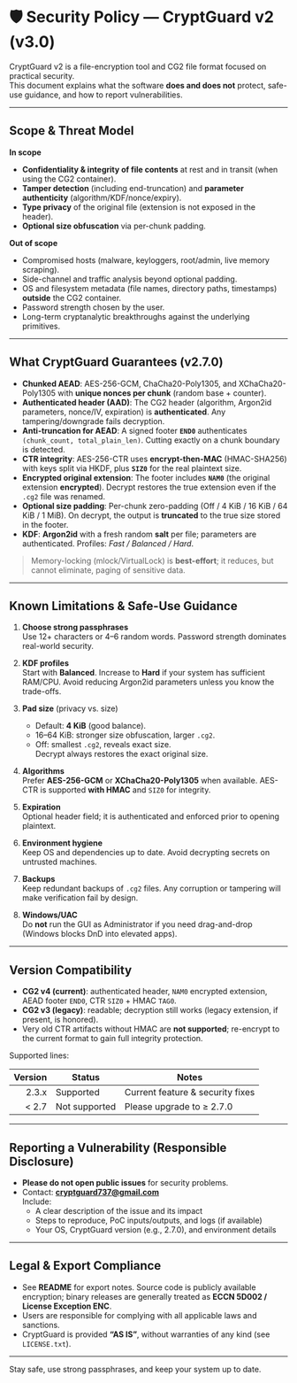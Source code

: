 # 🛡️ Security Policy — CryptGuard v2 (v3.0)

CryptGuard v2 is a file-encryption tool and CG2 file format focused on practical security.  
This document explains what the software **does and does not** protect, safe-use guidance, and how to report vulnerabilities.

---

## Scope & Threat Model

**In scope**

- **Confidentiality & integrity of file contents** at rest and in transit (when using the CG2 container).
- **Tamper detection** (including end-truncation) and **parameter authenticity** (algorithm/KDF/nonce/expiry).
- **Type privacy** of the original file (extension is not exposed in the header).
- **Optional size obfuscation** via per-chunk padding.

**Out of scope**

- Compromised hosts (malware, keyloggers, root/admin, live memory scraping).
- Side-channel and traffic analysis beyond optional padding.
- OS and filesystem metadata (file names, directory paths, timestamps) **outside** the CG2 container.
- Password strength chosen by the user.
- Long-term cryptanalytic breakthroughs against the underlying primitives.

---

## What CryptGuard Guarantees (v2.7.0)

- **Chunked AEAD**: AES-256-GCM, ChaCha20-Poly1305, and XChaCha20-Poly1305 with **unique nonces per chunk** (random base + counter).
- **Authenticated header (AAD)**: The CG2 header (algorithm, Argon2id parameters, nonce/IV, expiration) is **authenticated**. Any tampering/downgrade fails decryption.
- **Anti-truncation for AEAD**: A signed footer **`END0`** authenticates `(chunk_count, total_plain_len)`. Cutting exactly on a chunk boundary is detected.
- **CTR integrity**: AES-256-CTR uses **encrypt-then-MAC** (HMAC-SHA256) with keys split via HKDF, plus **`SIZ0`** for the real plaintext size.
- **Encrypted original extension**: The footer includes **`NAM0`** (the original extension **encrypted**). Decrypt restores the true extension even if the `.cg2` file was renamed.
- **Optional size padding**: Per-chunk zero-padding (Off / 4 KiB / 16 KiB / 64 KiB / 1 MiB). On decrypt, the output is **truncated** to the true size stored in the footer.
- **KDF**: **Argon2id** with a fresh random **salt** per file; parameters are authenticated. Profiles: *Fast / Balanced / Hard*.

> Memory-locking (mlock/VirtualLock) is **best-effort**; it reduces, but cannot eliminate, paging of sensitive data.

---

## Known Limitations & Safe-Use Guidance

1. **Choose strong passphrases**  
   Use 12+ characters or 4–6 random words. Password strength dominates real-world security.

2. **KDF profiles**  
   Start with **Balanced**. Increase to **Hard** if your system has sufficient RAM/CPU. Avoid reducing Argon2id parameters unless you know the trade-offs.

3. **Pad size** (privacy vs. size)  
   - Default: **4 KiB** (good balance).  
   - 16–64 KiB: stronger size obfuscation, larger `.cg2`.  
   - Off: smallest `.cg2`, reveals exact size.  
   Decrypt always restores the exact original size.

4. **Algorithms**  
   Prefer **AES-256-GCM** or **XChaCha20-Poly1305** when available. AES-CTR is supported **with HMAC** and `SIZ0` for integrity.

5. **Expiration**  
   Optional header field; it is authenticated and enforced prior to opening plaintext.

6. **Environment hygiene**  
   Keep OS and dependencies up to date. Avoid decrypting secrets on untrusted machines.

7. **Backups**  
   Keep redundant backups of `.cg2` files. Any corruption or tampering will make verification fail by design.

8. **Windows/UAC**  
   Do **not** run the GUI as Administrator if you need drag-and-drop (Windows blocks DnD into elevated apps).

---

## Version Compatibility

- **CG2 v4 (current)**: authenticated header, `NAM0` encrypted extension, AEAD footer `END0`, CTR `SIZ0` + HMAC `TAG0`.  
- **CG2 v3 (legacy)**: readable; decryption still works (legacy extension, if present, is honored).  
- Very old CTR artifacts without HMAC are **not supported**; re-encrypt to the current format to gain full integrity protection.

Supported lines:

| Version | Status     | Notes                           |
|--------:|------------|---------------------------------|
| 2.3.x   | Supported  | Current feature & security fixes |
| < 2.7   | Not supported | Please upgrade to ≥ 2.7.0     |

---

## Reporting a Vulnerability (Responsible Disclosure)

- **Please do not open public issues** for security problems.
- Contact: **cryptguard737@gmail.com**  
  Include:
  - A clear description of the issue and its impact
  - Steps to reproduce, PoC inputs/outputs, and logs (if available)
  - Your OS, CryptGuard version (e.g., 2.7.0), and environment details

---

## Legal & Export Compliance

- See **README** for export notes. Source code is publicly available encryption; binary releases are generally treated as **ECCN 5D002 / License Exception ENC**.  
- Users are responsible for complying with all applicable laws and sanctions.  
- CryptGuard is provided **“AS IS”**, without warranties of any kind (see `LICENSE.txt`).

---

Stay safe, use strong passphrases, and keep your system up to date.
